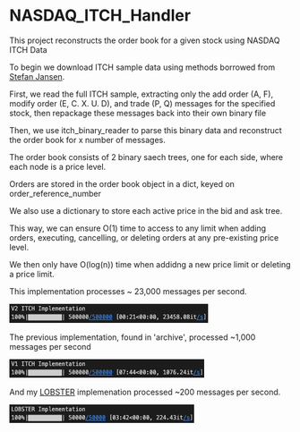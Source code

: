 # NASDAQ_ITCH_Handler
This project reconstructs the order book for a given stock using NASDAQ ITCH Data

To begin we download ITCH sample data using methods borrowed from [Stefan Jansen]([https://github.com/PacktPublishing/Hands-On-Machine-Learning-for-Algorithmic-Trading/blob/master/Chapter02/01_NASDAQ_TotalView-ITCH_Order_Book/01_build_itch_order_book.ipynb](https://github.com/stefan-jansen/machine-learning-for-trading/blob/main/02_market_and_fundamental_data/01_NASDAQ_TotalView-ITCH_Order_Book/01_parse_itch_order_flow_messages.ipynb)).

First, we read the full ITCH sample, extracting only the add order (A, F), modify order (E, C. X. U. D), and trade (P, Q) messages for the specified stock, then repackage these messages back into their own binary file

Then, we use itch_binary_reader to parse this binary data and reconstruct the order book for x number of messages.

The order book consists of 2 binary saech trees, one for each side, where each node is a price level.

Orders are stored in the order book object in a dict, keyed on order_reference_number

We also use a dictionary to store each active price in the bid and ask tree.

This way, we can ensure O(1) time to access to any limit when adding orders, executing, cancelling, or deleting orders at any pre-existing price level.

We then only have O(log(n)) time when addidng a new price limit or deleting a price limit.

This implementation processes ~ 23,000 messages per second.

![comparsion_1](https://github.com/samdelaney42/NASDAQ_ITCH_Handler/blob/main/data/images/v2_itch.png)

The previous implementation, found in 'archive', processed ~1,000 messages per second

![comparsion_2](https://github.com/samdelaney42/NASDAQ_ITCH_Handler/blob/main/data/images/v1_itch.png)

And my [LOBSTER](https://github.com/samdelaney42/L2_Order_Book_Handler) implemenation processed ~200 messages per second.

![comparsion_3](https://github.com/samdelaney42/NASDAQ_ITCH_Handler/blob/main/data/images/lob.png)
